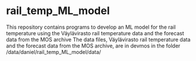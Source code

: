 # rail_temp_ML_model
This repository contains programs to develop an ML model for the rail temperature using  the Väylävirasto rail temperature data and the forecast data from the MOS archive
The data files, Väylävirasto rail temperature data and the forecast data from the MOS archive, are in devmos in the folder /data/daniel/rail_temp_ML_model/data/
